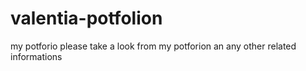 # valentia-potfolion
my potforio
 please take a look from my potforion an any other related  informations
